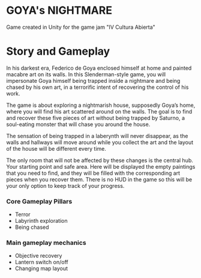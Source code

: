 # GOYA's NIGHTMARE
Game created in Unity for the game jam "IV Cultura Abierta"

# Story and Gameplay
In his darkest era, Federico de Goya enclosed himself at home and painted macabre art on its walls. In this Slenderman-style game, you will impersonate Goya himself being trapped inside a nightmare and being chased by his own art, in a terrorific intent of recovering the control of his work.

The game is about exploring a nightmarish house, supposedly Goya’s home, where you will find his art scattered around on the walls. The goal is to find and recover these five pieces of art without being trapped by Saturno, a soul-eating monster that will chase you around the house.

The sensation of being trapped in a laberynth will never disappear, as the walls and hallways will move around while you collect the art and the layout of the house will be different every time.

The only room that will not be affected by these changes is the central hub. Your starting point and safe area. Here will be displayed the empty paintings that you need to find, and they will be filled with the corresponding art pieces when you recover them. There is no HUD in the game so this will be your only option to keep track of your progress.


### Core Gameplay Pillars
- Terror
- Labyrinth exploration
- Being chased
### Main gameplay mechanics
- Objective recovery
- Lantern switch on/off
- Changing map layout




